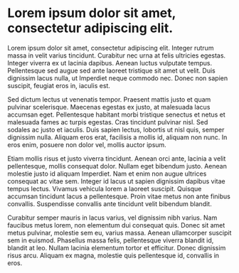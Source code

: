 # Lorem ipsum dolor sit amet, consectetur adipiscing elit.

Lorem ipsum dolor sit amet, consectetur adipiscing elit. Integer rutrum
massa in velit varius tincidunt. Curabitur nec urna at felis ultricies
egestas. Integer viverra ex ut lacinia dapibus. Aenean luctus vulputate
tempus. Pellentesque sed augue sed ante laoreet tristique sit amet ut velit.
Duis dignissim lacus nulla, ut Imperdiet neque commodo nec. Donec non sapien
suscipit, feugiat eros in, iaculis est.

Sed dictum lectus ut venenatis tempor. Praesent mattis justo et quam
pulvinar scelerisque. Maecenas egestas ex justo, at malesuada lacus accumsan
eget.  Pellentesque habitant morbi tristique senectus et netus et malesuada
fames ac turpis egestas. Cras tincidunt pulvinar nisl. Sed sodales ac justo
et iaculis.  Duis sapien lectus, lobortis ut nisl quis, semper dignissim
nulla. Aliquam eros erat, facilisis a mollis id, aliquam non nunc. In eros
enim, posuere non dolor vel, mollis auctor ipsum.

Etiam mollis risus et justo viverra tincidunt. Aenean orci ante, lacinia a
velit pellentesque, mollis consequat dolor. Nullam eget bibendum justo.
Aenean molestie justo id aliquam Imperdiet. Nam et enim non augue ultrices
consequat ac vitae sem. Integer id lacus ut sapien dignissim dapibus vitae
tempus lectus.  Vivamus vehicula lorem a laoreet suscipit. Quisque accumsan
tincidunt lacus a pellentesque. Proin vitae metus non ante finibus
convallis.  Suspendisse convallis ante tincidunt velit bibendum blandit.

Curabitur semper mauris in lacus varius, vel dignissim nibh varius.  Nam
faucibus metus lorem, non elementum dui consequat quis. Donec sit amet metus
pulvinar, molestie sem eu, varius massa. Aenean ullamcorper suscipit sem in
euismod. Phasellus massa felis, pellentesque viverra blandit id, blandit at
leo.  Nullam lacinia elementum tortor et efficitur. Donec dignissim risus
arcu.  Aliquam ex magna, molestie quis pellentesque id, convallis in eros. 
